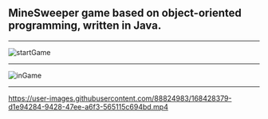 ## MineSweeper game based on object-oriented programming, written in Java.

_________________________________________________________________________________________________________________________________________________________________________

![startGame](https://user-images.githubusercontent.com/88824983/168428375-484132bf-945f-44d3-a71a-e0b2806ce044.png)

_________________________________________________________________________________________________________________________________________________________________________

![inGame](https://user-images.githubusercontent.com/88824983/168428377-7f21dbe6-956d-4135-a287-cedbc85e75e8.png)

_________________________________________________________________________________________________________________________________________________________________________

https://user-images.githubusercontent.com/88824983/168428379-d1e94284-9428-47ee-a6f3-565115c694bd.mp4

